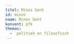 ```yaml
---
titel: Minos Gent
id: minos
naam: Minos Gent
konvent: pfk
themas:
  -  politiek en filosofisch
---
```

